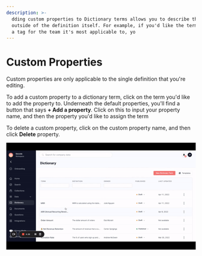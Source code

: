```yaml
---
description: >-
  dding custom properties to Dictionary terms allows you to describe the term
  outside of the definition itself. For example, if you'd like the term to have
  a tag for the team it's most applicable to, yo
---
```


# Custom Properties

Custom properties are only applicable to the single definition that you're editing.&#x20;

To add a custom property to a dictionary term, click on the term you'd like to add the property to. Underneath the default properties, you'll find a button that says **+ Add a property**. Click on this to input your property name, and then the property you'd like to assign the term

To delete a custom property, click on the custom property name, and then click **Delete** property.

![](<../../.gitbook/assets/ezgif.com-gif-maker (4) (1).gif>)
